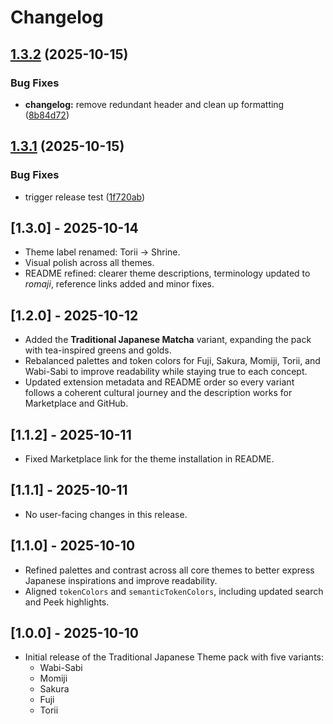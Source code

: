# Changelog

## [1.3.2](https://github.com/aforcada/traditional-japanese-vscode-theme/compare/v1.3.1...v1.3.2) (2025-10-15)


### Bug Fixes

* **changelog:** remove redundant header and clean up formatting ([8b84d72](https://github.com/aforcada/traditional-japanese-vscode-theme/commit/8b84d72cc6a44846e2d0cd1ef07a358c798e4056))

## [1.3.1](https://github.com/aforcada/traditional-japanese-vscode-theme/compare/v1.3.0...v1.3.1) (2025-10-15)

### Bug Fixes

- trigger release test ([1f720ab](https://github.com/aforcada/traditional-japanese-vscode-theme/commit/1f720ab9b030bc0ab36136bf322d1e5f34104512))

## [1.3.0] - 2025-10-14

- Theme label renamed: Torii → Shrine.
- Visual polish across all themes.
- README refined: clearer theme descriptions, terminology updated to _romaji_, reference links added and minor fixes.

## [1.2.0] - 2025-10-12

- Added the **Traditional Japanese Matcha** variant, expanding the pack with tea-inspired greens and golds.
- Rebalanced palettes and token colors for Fuji, Sakura, Momiji, Torii, and Wabi-Sabi to improve readability while staying true to each concept.
- Updated extension metadata and README order so every variant follows a coherent cultural journey and the description works for Marketplace and GitHub.

## [1.1.2] - 2025-10-11

- Fixed Marketplace link for the theme installation in README.

## [1.1.1] - 2025-10-11

- No user-facing changes in this release.

## [1.1.0] - 2025-10-10

- Refined palettes and contrast across all core themes to better express Japanese inspirations and improve readability.
- Aligned `tokenColors` and `semanticTokenColors`, including updated search and Peek highlights.

## [1.0.0] - 2025-10-10

- Initial release of the Traditional Japanese Theme pack with five variants:
  - Wabi-Sabi
  - Momiji
  - Sakura
  - Fuji
  - Torii
